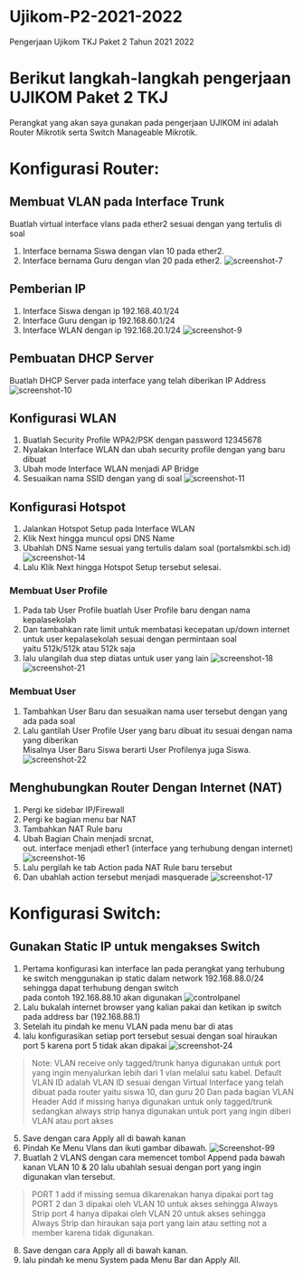 # Ujikom-P2-2021-2022
Pengerjaan Ujikom TKJ Paket 2 Tahun 2021 2022

# Berikut langkah-langkah pengerjaan UJIKOM Paket 2 TKJ
Perangkat yang akan saya gunakan pada pengerjaan UJIKOM ini adalah Router Mikrotik serta Switch Manageable Mikrotik.


# Konfigurasi Router:

## Membuat VLAN pada Interface Trunk

Buatlah virtual interface vlans pada ether2 sesuai dengan yang tertulis di soal
1. Interface bernama Siswa dengan vlan 10 pada ether2.
2. Interface bernama Guru dengan vlan 20 pada ether2.
![screenshot-7](images/Screenshot-7.png "Screenshot 7")

## Pemberian IP
1. Interface Siswa dengan ip 192.168.40.1/24
2. Interface Guru dengan ip 192.168.60.1/24
3. Interface WLAN dengan ip 192.168.20.1/24
![screenshot-9](images/Screenshot-9.png)

## Pembuatan DHCP Server

Buatlah DHCP Server pada interface yang telah diberikan IP Address
![screenshot-10](images/Screenshot-10.png)

## Konfigurasi WLAN

1. Buatlah Security Profile WPA2/PSK dengan password 12345678
2. Nyalakan Interface WLAN dan ubah security profile dengan yang baru dibuat
3. Ubah mode Interface WLAN menjadi AP Bridge
4. Sesuaikan nama SSID dengan yang di soal
![screenshot-11](images/Screenshot-11.png)

## Konfigurasi Hotspot

1. Jalankan Hotspot Setup pada Interface WLAN
2. Klik Next hingga muncul opsi DNS Name
3. Ubahlah DNS Name sesuai yang tertulis dalam soal (portalsmkbi.sch.id)
![screenshot-14](images/Screenshot-14.png)
4. Lalu Klik Next hingga Hotspot Setup tersebut selesai.

### Membuat User Profile
1. Pada tab User Profile buatlah User Profile baru dengan nama kepalasekolah
2. Dan tambahkan rate limit untuk membatasi kecepatan up/down internet untuk user kepalasekolah sesuai dengan permintaan soal   
yaitu 512k/512k atau 512k saja
3. lalu ulangilah dua step diatas untuk user yang lain
![screenshot-18](images/Screenshot-18.png)
![screenshot-21](images/Screenshot-21.png)

### Membuat User
1. Tambahkan User Baru dan sesuaikan nama user tersebut dengan yang ada pada soal
2. Lalu gantilah User Profile User yang baru dibuat itu sesuai dengan nama yang diberikan   
Misalnya User Baru Siswa berarti User Profilenya juga Siswa.
![screenshot-22](images/Screenshot-22.png)

## Menghubungkan Router Dengan Internet (NAT)

1. Pergi ke sidebar IP/Firewall
2. Pergi ke bagian menu bar NAT
3. Tambahkan NAT Rule baru
4. Ubah Bagian Chain menjadi srcnat,   
out. interface menjadi ether1 (interface yang terhubung dengan internet)
![screenshot-16](images/Screenshot-16.png)
5. Lalu pergilah ke tab Action pada NAT Rule baru tersebut
6. Dan ubahlah action tersebut menjadi masquerade
![screenshot-17](images/Screenshot-17.png)

# Konfigurasi Switch:

## Gunakan Static IP untuk mengakses Switch

1. Pertama konfigurasi kan interface lan pada perangkat yang terhubung ke switch menggunakan ip static dalam network 192.168.88.0/24 sehingga dapat terhubung dengan switch   
pada contoh 192.168.88.10 akan digunakan
![controlpanel](images/controlpanel.png)
2. Lalu bukalah internet browser yang kalian pakai dan ketikan ip switch pada address bar (192.168.88.1)
3. Setelah itu pindah ke menu VLAN pada menu bar di atas
4. lalu konfigurasikan setiap port tersebut sesuai dengan soal hiraukan port 5 karena port 5 tidak akan dipakai
![screenshot-24](images/Screenshot-24.png)
> Note: VLAN receive only tagged/trunk hanya digunakan untuk port yang ingin menyalurkan lebih dari 1 vlan melalui satu kabel.
> Default VLAN ID adalah VLAN ID sesuai dengan Virtual Interface yang telah dibuat pada router yaitu siswa 10, dan guru 20
> Dan pada bagian VLAN Header Add if missing hanya digunakan untuk only tagged/trunk sedangkan always strip hanya digunakan untuk port yang ingin diberi VLAN atau port akses
5. Save dengan cara Apply all di bawah kanan
6. Pindah Ke Menu Vlans dan ikuti gambar dibawah.
![Screenshot-99](images/Screenshot-99.png)
7. Buatlah 2 VLANS dengan cara memencet tombol Append pada bawah kanan VLAN 10 & 20
lalu ubahlah sesuai dengan port yang ingin digunakan vlan tersebut.
> PORT 1 add if missing semua dikarenakan hanya dipakai port tag
> PORT 2 dan 3 dipakai oleh VLAN 10 untuk akses sehingga Always Strip
> port 4 hanya dipakai oleh VLAN 20 untuk akses sehingga Always Strip
> dan hiraukan saja port yang lain atau setting not a member karena tidak digunakan.
8. Save dengan cara Apply all di bawah kanan.
9. lalu pindah ke menu System pada Menu Bar dan Apply All.